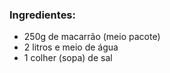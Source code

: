 ### Ingredientes:

- 250g de macarrão (meio pacote)
- 2 litros e meio de água
- 1 colher (sopa) de sal